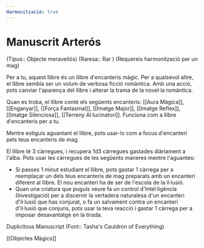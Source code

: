 ```yaml
---
Harmonització: true
---
```

# Manuscrit Arterós

(Tipus:: Objecte meravellós) (Raresa:: Rar ) (Requereix harmonització per un mag)

Per a tu, aquest llibre és un llibre d'encanteris màgic. Per a qualsevol altre, el llibre sembla ser un volum de verbosa ficció romàntica. Amb una acció, pots canviar l'aparença del llibre i alterar la trama de la novel·la romàntica. 

Quan es troba, el llibre conté els següents encanteris: [[Aura Màgica]], [[Enganyar]], [[Força Fantasmal]], [[Imatge Major]], [[Imatge Reflex]], [[Imatge Silenciosa]], [[Terreny Al·lucinatori]]. Funciona com a llibre d'encanteris per a tu.

Mentre estiguis aguantant el llibre, pots usar-lo com a focus d'encanteri pels teus encanteris de mag.

El llibre té 3 càrregues, i recupera 1d3 càrregues gastades diàriament a l'alba. Pots usar les càrregues de les següents maneres mentre l'aguantes:

- Si passes 1 minut estudiant el llibre, pots gastar 1 càrrega per a reemplaçar un dels teus encanteris de mag preparats amb un encanteri diferent al llibre. El nou encanteri ha de ser de l'escola de la il·lusió.
- Quan una criatura que puguis veure fa un control d'Intel·ligència (Investigació) per a discernir la vertadera naturalesa d'un encanteri d'il·lusió que has conjurat, o fa un salvament contra un encanteri d'il·lusió que conjuris, pots usar la teva reacció i gastar 1 càrrega per a imposar desavantatge en la tirada.

Duplicitous Manuscript (Font:: Tasha's Cauldron of Everything)

[[Objectes Màgics]]
